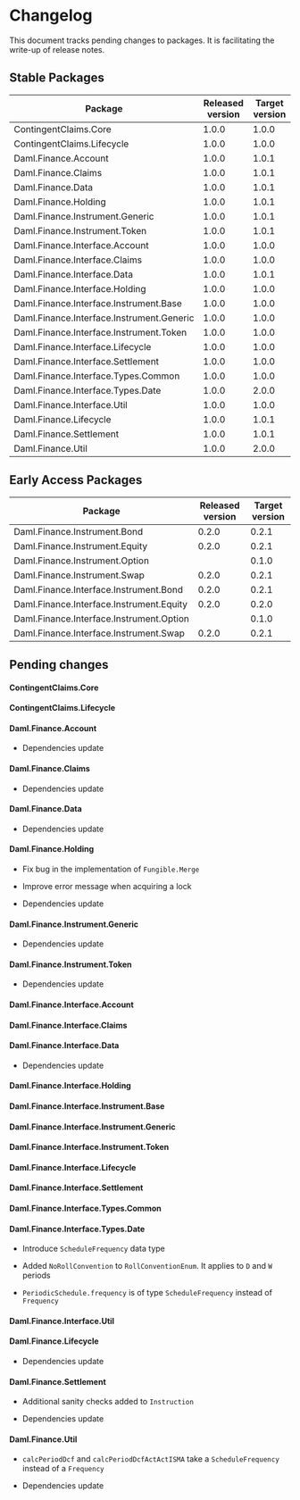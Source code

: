 # Changelog

This document tracks pending changes to packages. It is facilitating the write-up of release notes.

Stable Packages
---------------

| Package                                    | Released version   | Target version |
|--------------------------------------------|--------------------|----------------|
| ContingentClaims.Core                      | 1.0.0              | 1.0.0          |
| ContingentClaims.Lifecycle                 | 1.0.0              | 1.0.0          |
| Daml.Finance.Account                       | 1.0.0              | 1.0.1          |
| Daml.Finance.Claims                        | 1.0.0              | 1.0.1          |
| Daml.Finance.Data                          | 1.0.0              | 1.0.1          |
| Daml.Finance.Holding                       | 1.0.0              | 1.0.1          |
| Daml.Finance.Instrument.Generic            | 1.0.0              | 1.0.1          |
| Daml.Finance.Instrument.Token              | 1.0.0              | 1.0.1          |
| Daml.Finance.Interface.Account             | 1.0.0              | 1.0.0          |
| Daml.Finance.Interface.Claims              | 1.0.0              | 1.0.0          |
| Daml.Finance.Interface.Data                | 1.0.0              | 1.0.1          |
| Daml.Finance.Interface.Holding             | 1.0.0              | 1.0.0          |
| Daml.Finance.Interface.Instrument.Base     | 1.0.0              | 1.0.0          |
| Daml.Finance.Interface.Instrument.Generic  | 1.0.0              | 1.0.0          |
| Daml.Finance.Interface.Instrument.Token    | 1.0.0              | 1.0.0          |
| Daml.Finance.Interface.Lifecycle           | 1.0.0              | 1.0.0          |
| Daml.Finance.Interface.Settlement          | 1.0.0              | 1.0.0          |
| Daml.Finance.Interface.Types.Common        | 1.0.0              | 1.0.0          |
| Daml.Finance.Interface.Types.Date          | 1.0.0              | 2.0.0          |
| Daml.Finance.Interface.Util                | 1.0.0              | 1.0.0          |
| Daml.Finance.Lifecycle                     | 1.0.0              | 1.0.1          |
| Daml.Finance.Settlement                    | 1.0.0              | 1.0.1          |
| Daml.Finance.Util                          | 1.0.0              | 2.0.0          |

Early Access Packages
---------------------

| Package                                    | Released version   | Target version |
|--------------------------------------------|--------------------|----------------|
| Daml.Finance.Instrument.Bond               | 0.2.0              | 0.2.1          |
| Daml.Finance.Instrument.Equity             | 0.2.0              | 0.2.1          |
| Daml.Finance.Instrument.Option             |                    | 0.1.0          |
| Daml.Finance.Instrument.Swap               | 0.2.0              | 0.2.1          |
| Daml.Finance.Interface.Instrument.Bond     | 0.2.0              | 0.2.1          |
| Daml.Finance.Interface.Instrument.Equity   | 0.2.0              | 0.2.0          |
| Daml.Finance.Interface.Instrument.Option   |                    | 0.1.0          |
| Daml.Finance.Interface.Instrument.Swap     | 0.2.0              | 0.2.1          |

## Pending changes

#### ContingentClaims.Core

#### ContingentClaims.Lifecycle

#### Daml.Finance.Account

- Dependencies update

#### Daml.Finance.Claims

- Dependencies update

#### Daml.Finance.Data

- Dependencies update

#### Daml.Finance.Holding

- Fix bug in the implementation of `Fungible.Merge`

- Improve error message when acquiring a lock

- Dependencies update

#### Daml.Finance.Instrument.Generic

- Dependencies update

#### Daml.Finance.Instrument.Token

- Dependencies update

#### Daml.Finance.Interface.Account

#### Daml.Finance.Interface.Claims

#### Daml.Finance.Interface.Data

- Dependencies update

#### Daml.Finance.Interface.Holding

#### Daml.Finance.Interface.Instrument.Base

#### Daml.Finance.Interface.Instrument.Generic

#### Daml.Finance.Interface.Instrument.Token

#### Daml.Finance.Interface.Lifecycle

#### Daml.Finance.Interface.Settlement

#### Daml.Finance.Interface.Types.Common

#### Daml.Finance.Interface.Types.Date

- Introduce `ScheduleFrequency` data type

- Added `NoRollConvention` to `RollConventionEnum`. It applies to `D` and `W` periods

- `PeriodicSchedule.frequency` is of type `ScheduleFrequency` instead of `Frequency`

#### Daml.Finance.Interface.Util

#### Daml.Finance.Lifecycle

- Dependencies update

#### Daml.Finance.Settlement

- Additional sanity checks added to `Instruction`

- Dependencies update

#### Daml.Finance.Util

- `calcPeriodDcf` and `calcPeriodDcfActActISMA` take a `ScheduleFrequency` instead of a `Frequency`

- Dependencies update
